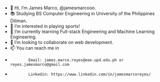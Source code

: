 - 👋 Hi, I’m James Marco, @jamesmarcooo.
- 📚 Studying BS Computer Engineering in University of the Philippines Diliman.
- 👀 I’m interested in playing sports!
- 🌱 I’m currently learning Full-stack Engineering and Machine Learning Engineering.
- 💞️ I’m looking to collaborate on web development.
- 📫 You can reach me in 
-             Email: james.marco.reyes@eee.upd.edu.ph or reyes.jamesmarco@gmail.com 
-             Linkedin: https://www.linkedin.com/in/jamesmarcoreyes/

<!---
jamesmarcooo/jamesmarcooo is a ✨ special ✨ repository because its `README.md` (this file) appears on your GitHub profile.
You can click the Preview link to take a look at your changes.
--->
